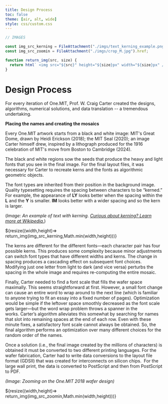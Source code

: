```yaml
---
title: Design Process
toc: false
theme: [air, alt, wide]
style: css/custom.css
---
```


<style>
  
.img-container {
  text-align: center;
}

.img-container img {
  position: absolute;
  left:50%;
  transform: translateX(-50%);
}
  
</style>

```js
// IMAGES

const img_src_kerning = FileAttachment("./imgs/text_kerning_example.png").href;
const img_src_zoomin = FileAttachment("./imgs/crop_M.jpg").href;

function return_img(src, size) {
  return html` <img src="${src}" height="${size}px" width="${size}px" /> `;
}
```

<div class= "grid grid-cols-2">
  <div class="card">
    <h1> Design Process  </h1>
    
For every iteration of One.MIT, Prof. W. Craig Carter created the designs, algorithms, numerical solutions, and data translation -- a tremendous undertaking.

**Placing the names and creating the mosaics**

Every One.MIT artwork starts from a black and white image: MIT's Great Dome, drawn by Heidi Erickson (2018); the MIT Seal (2020); an image Carter himself drew, inspired by a lithograph produced for the 1916 celebration of MIT's move from Boston to Cambridge (2024).

The black and white regions sow the seeds that produce the heavy and light fonts that you see in the final image. For the final layout files, it was necessary for Carter to recreate kerns and the fonts as algorithmic geometric objects.

The font types are inherited from their position in the background image. Quality typesetting requires the spacing between characters to be “kerned.” For example, the appearance of **LY** looks better when the spacing within the **L** and the **Y** is smaller. **IM** looks better with a wider spacing and so the kern is larger.

(_Image: An example of text with kerning. <a href="https://en.wikipedia.org/wiki/Kerning">Curious about kerning? Learn more at Wikipedia.</a>_)

  </div>

  <div class="card">
    ${resize((width,height)=> return_img(img_src_kerning,Math.min(width,height)))}
  </div>

  <div class="card">

The kerns are different for the different fonts—each character pair has four possible kerns. This produces some complexity because minor adjustments can switch font types that have different widths and kerns. The change in spacing produces a cascading effect on subsequent font choices. Modifying just one letter from light to dark (and vice versa) perturbs the spacing in the whole image and requires re-computing the entire mosaic.

Finally, Carter needed to find a font scale that fills the wafer space maximally. This seems straightforward at first. However, a small font change can cause an entire word to wrap around to the next line (which is familiar to anyone trying to fit an essay into a fixed number of pages). Optimization would be simple if the leftover space smoothly decreased as the font scale gets larger—but the word wrap problem throws a spanner in the works. Carter’s algorithm alleviates this somewhat by searching for names that slot into remaining spaces at the end of each row. Even with these minute fixes, a satisfactory font scale cannot always be obtained. So, the final algorithm performs an optimization over many different choices for the random order of the names.

Once a solution (i.e., the final image created by the millions of characters) is obtained it must be converted to two different printing languages. For the wafer fabrication, Carter had to write data conversions to the layout file format (GDSII) that was created for interconnects on silicon chips.  For the large wall print, the data is converted to PostScript and then from PostScript to PDF.

_(Image: Zooming on the One.MIT 2018 wafer design)_

  </div>

  <div class="card">
    ${resize((width,height)=> return_img(img_src_zoomin,Math.min(width,height)))}
  </div>

</div>
